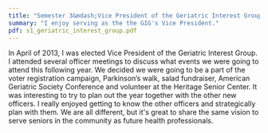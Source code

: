 ```yaml
---
title: "Semester 3&mdash;Vice President of the Geriatric Interest Group"
summary: "I enjoy serving as the the GIG's Vice President."
pdf: s1_geriatric_interest_group.pdf
---
```

In April of 2013, I was elected Vice President of the Geriatric Interest
Group. I attended several officer meetings to discuss what events we were
going to attend this following year. We decided we were going
to be a part of the voter registration campaign, Parkinson’s walk, salad
fundraiser, American Geriatric Society Conference and volunteer at the
Heritage Senior Center. It was interesting to try to plan out the year
together with the other new officers.  I really enjoyed getting to know the other
officers and strategically plan with them. We are all different, but
it's great to share the same vision to serve seniors in the
community as future health professionals.
